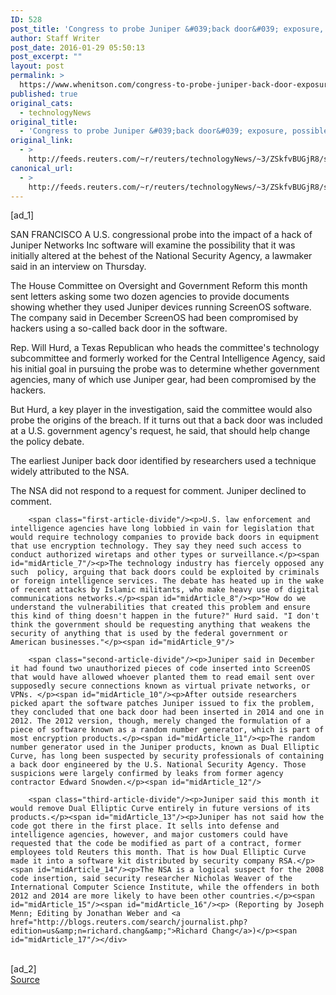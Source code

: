 ```yaml
---
ID: 528
post_title: 'Congress to probe Juniper &#039;back door&#039; exposure, possible U.S. involvement'
author: Staff Writer
post_date: 2016-01-29 05:50:13
post_excerpt: ""
layout: post
permalink: >
  https://www.whenitson.com/congress-to-probe-juniper-back-door-exposure-possible-u-s-involvement/
published: true
original_cats:
  - technologyNews
original_title:
  - 'Congress to probe Juniper &#039;back door&#039; exposure, possible U.S. involvement'
original_link:
  - >
    http://feeds.reuters.com/~r/reuters/technologyNews/~3/ZSkfvBUGjR8/story01.htm
canonical_url:
  - >
    http://feeds.reuters.com/~r/reuters/technologyNews/~3/ZSkfvBUGjR8/story01.htm
---
```

 [ad_1]
<br><div id="articleText">
<span id="midArticle_start"/>

<span id="midArticle_0"/><span class="focusParagraph" readability="5"><p><span class="articleLocation">SAN FRANCISCO</span> A U.S. congressional probe into the impact of a hack of Juniper Networks Inc software will examine the possibility that it was initially altered at the behest of the National Security Agency, a lawmaker said in an interview on Thursday.</p></span><span id="midArticle_1"/><p>The House Committee on Oversight and Government Reform this month sent letters asking some two dozen agencies to provide documents showing whether they used Juniper devices running ScreenOS software. The company said in December ScreenOS had been compromised by hackers using a so-called back door in the software.</p><span id="midArticle_2"/><p>Rep. Will Hurd, a Texas Republican who heads the committee's technology subcommittee and formerly worked for the Central Intelligence Agency, said his initial goal in pursuing the probe was to determine whether government agencies, many of which use Juniper gear, had been compromised by the hackers.</p><span id="midArticle_3"/><p>But Hurd, a key player in the investigation, said the committee would also probe the origins of the breach. If it turns out that a back door was included at a U.S. government agency's request, he said, that should help change the policy debate.</p><span id="midArticle_4"/><p>The earliest Juniper back door identified by researchers used a technique widely attributed to the NSA. </p><span id="midArticle_5"/><p>The NSA did not respond to a request for comment. Juniper declined to comment. </p><span id="midArticle_6"/>
        
        <span class="first-article-divide"/><p>U.S. law enforcement and intelligence agencies have long lobbied in vain for legislation that would require technology companies to provide back doors in equipment that use encryption technology. They say they need such access to conduct authorized wiretaps and other types or surveillance.</p><span id="midArticle_7"/><p>The technology industry has fiercely opposed any such  policy, arguing that back doors could be exploited by criminals or foreign intelligence services. The debate has heated up in the wake of recent attacks by Islamic militants, who make heavy use of digital communications networks.</p><span id="midArticle_8"/><p>"How do we understand the vulnerabilities that created this problem and ensure this kind of thing doesn't happen in the future?" Hurd said. "I don't think the government should be requesting anything that weakens the security of anything that is used by the federal government or American businesses."</p><span id="midArticle_9"/>
        
        <span class="second-article-divide"/><p>Juniper said in December it had found two unauthorized pieces of code inserted into ScreenOS that would have allowed whoever planted them to read email sent over supposedly secure connections known as virtual private networks, or VPNs. </p><span id="midArticle_10"/><p>After outside researchers picked apart the software patches Juniper issued to fix the problem, they concluded that one back door had been inserted in 2014 and one in 2012. The 2012 version, though, merely changed the formulation of a piece of software known as a random number generator, which is part of most encryption products.</p><span id="midArticle_11"/><p>The random number generator used in the Juniper products, known as Dual Elliptic Curve, has long been suspected by security professionals of containing a back door engineered by the U.S. National Security Agency. Those suspicions were largely confirmed by leaks from former agency contractor Edward Snowden.</p><span id="midArticle_12"/>
        
        <span class="third-article-divide"/><p>Juniper said this month it would remove Dual Elliptic Curve entirely in future versions of its products.</p><span id="midArticle_13"/><p>Juniper has not said how the code got there in the first place. It sells into defense and intelligence agencies, however, and major customers could have requested that the code be modified as part of a contract, former employees told Reuters this month. That is how Dual Elliptic Curve made it into a software kit distributed by security company RSA.</p><span id="midArticle_14"/><p>The NSA is a logical suspect for the 2008 code insertion, said security researcher Nicholas Weaver of the International Computer Science Institute, while the offenders in both 2012 and 2014 are more likely to have been other countries.</p><span id="midArticle_15"/><span id="midArticle_16"/><p> (Reporting by Joseph Menn; Editing by Jonathan Weber and <a href="http://blogs.reuters.com/search/journalist.php?edition=us&amp;n=richard.chang&amp;">Richard Chang</a>)</p><span id="midArticle_17"/></div>
<br>[ad_2]
<br><a href="http://feeds.reuters.com/~r/reuters/technologyNews/~3/ZSkfvBUGjR8/story01.htm">Source </a>